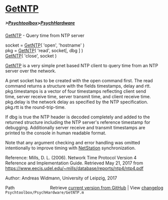 # [GetNTP](GetNTP)
##### >[Psychtoolbox](Psychtoolbox)>[PsychHardware](PsychHardware)

[GetNTP](GetNTP) - Query time from NTP server  
  
socket = [GetNTP](GetNTP)( 'open', 'hostname' )  
pkg = [GetNTP](GetNTP)( 'read', socket[, dbg ] )  
[GetNTP](GetNTP)( 'close', socket )  
  
[GetNTP](GetNTP) is a very simple pnet based NTP client to query time from an NTP  
server over the network.  
  
A pnet socket has to be created with the open command first. The read  
command returns a structure with the fields timestamps, delay and rtt.  
pkg.timestamps is a vector of four timestamps reflecting client send  
time, server receive time, server transmit time, and client receive time.  
pkg.delay is the network delay as specified by the NTP specification.  
pkg.rtt is the round-trip-time.  
  
If dbg is true the NTP header is decoded completely and added to the  
returned structure including the NTP server's reference timestamp for  
debugging. Additionally server receive and transmit timestamps are  
printed to the console in human readable format.  
  
Note that any argument checking and error handling was omitted  
intentionally to improve timing with [NetStation](NetStation) synchronization.  
  
Reference: Mills, D. L. (2006). Network Time Protocol Version 4  
Reference and Implementation Guide. Retrieved May 21, 2017 from  
https://www.eecis.udel.edu/~mills/database/reports/ntp4/ntp4.pdf  
  
Author: Andreas Widmann, University of Leipzig, 2017  




<div class="code_header" style="text-align:right;">
  <span style="float:left;">Path&nbsp;&nbsp;</span> <span class="counter">Retrieve <a href=
  "https://raw.github.com/Psychtoolbox-3/Psychtoolbox-3/beta/Psychtoolbox/PsychHardware/GetNTP.m">current version from GitHub</a> | View <a href=
  "https://github.com/Psychtoolbox-3/Psychtoolbox-3/commits/beta/Psychtoolbox/PsychHardware/GetNTP.m">changelog</a></span>
</div>
<div class="code">
  <code>Psychtoolbox/PsychHardware/GetNTP.m</code>
</div>

